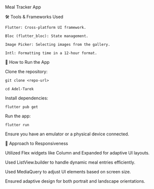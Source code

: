 Meal Tracker App

🛠 Tools & Frameworks Used

    Flutter: Cross-platform UI framework.

    Bloc (flutter_bloc): State management.

    Image Picker: Selecting images from the gallery.

    Intl: Formatting time in a 12-hour format.

🚀 How to Run the App

Clone the repository:

    git clone <repo-url>

    cd Adel-Tarek

Install dependencies:

    flutter pub get

Run the app:

    flutter run

Ensure you have an emulator or a physical device connected.

📱 Approach to Responsiveness

Utilized Flex widgets like Column and Expanded for adaptive UI layouts.

Used ListView.builder to handle dynamic meal entries efficiently.

Used MediaQuery to adjust UI elements based on screen size.

Ensured adaptive design for both portrait and landscape orientations.